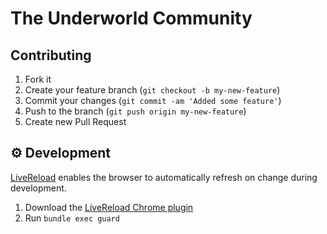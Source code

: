 # The Underworld Community


## Contributing

1. Fork it
2. Create your feature branch (`git checkout -b my-new-feature`)
3. Commit your changes (`git commit -am 'Added some feature'`)
4. Push to the branch (`git push origin my-new-feature`)
5. Create new Pull Request

## ⚙️ Development

[LiveReload](https://github.com/guard/guard-livereload) enables the browser to automatically refresh on change during development.

1. Download the [LiveReload Chrome plugin](https://chrome.google.com/webstore/detail/livereload/jnihajbhpnppcggbcgedagnkighmdlei/)
2. Run `bundle exec guard`
